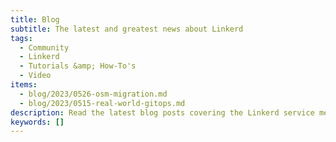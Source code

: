 ```yaml
---
title: Blog
subtitle: The latest and greatest news about Linkerd
tags:
  - Community
  - Linkerd
  - Tutorials &amp; How-To's
  - Video
items:
  - blog/2023/0526-osm-migration.md
  - blog/2023/0515-real-world-gitops.md
description: Read the latest blog posts covering the Linkerd service mesh, from technical tutorials to announcements to what’s next on the roadmap.
keywords: []
---
```

